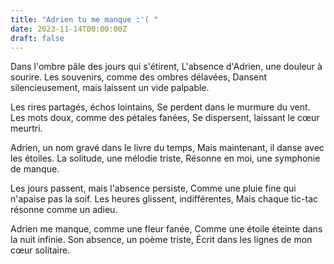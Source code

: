 ```yaml
---
title: "Adrien tu me manque :'( "
date: 2023-11-14T00:00:00Z
draft: false
---
```


Dans l'ombre pâle des jours qui s'étirent,
L'absence d'Adrien, une douleur à sourire.
Les souvenirs, comme des ombres délavées,
Dansent silencieusement, mais laissent un vide palpable.

Les rires partagés, échos lointains,
Se perdent dans le murmure du vent.
Les mots doux, comme des pétales fanées,
Se dispersent, laissant le cœur meurtri.

Adrien, un nom gravé dans le livre du temps,
Mais maintenant, il danse avec les étoiles.
La solitude, une mélodie triste,
Résonne en moi, une symphonie de manque.

Les jours passent, mais l'absence persiste,
Comme une pluie fine qui n'apaise pas la soif.
Les heures glissent, indifférentes,
Mais chaque tic-tac résonne comme un adieu.

Adrien me manque, comme une fleur fanée,
Comme une étoile éteinte dans la nuit infinie.
Son absence, un poème triste,
Écrit dans les lignes de mon cœur solitaire.
